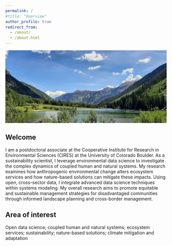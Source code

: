 ```yaml
---
permalink: /
#title: "Overview"
author_profile: true
redirect_from: 
  - /about/
  - /about.html
---
```


<!-- Google tag (gtag.js) -->
<script async src="https://www.googletagmanager.com/gtag/js?id=G-2QHZKG68W9"></script>
<script>
  window.dataLayer = window.dataLayer || [];
  function gtag(){dataLayer.push(arguments);}
  gtag('js', new Date());

  gtag('config', 'G-2QHZKG68W9');
</script>

![background](../images/background_rd.jpg)

## Welcome

I am a postdoctoral associate at the Cooperative Institute for Research in Environmental Sciences (CIRES) at the University of Colorado Boulder. As a sustainability scientist, I leverage environmental data science to investigate the complex dynamics of coupled human and natural systems. My research examines how anthropogenic environmental change alters ecosystem services and how nature-based solutions can mitigate these impacts. Using open, cross-sector data, I integrate advanced data science techniques within systems modeling. My overall research aims to promote equitable and sustainable management strategies for disadvantaged communities through informed landscape planning and cross-border management.

## Area of interest

Open data science; coupled human and natural systems; ecosystem services; sustainability; nature-based solutions; climate mitigation and adaptation
